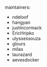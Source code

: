 maintainers:
- ndeloof
- hangyan
- justincormack 
- EricHripko
- ulyssessouza
- glours
- milas
- laurazard
- aevesdocker

